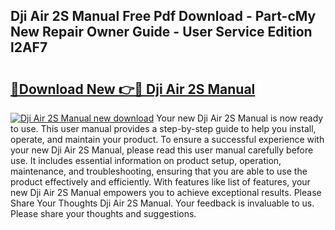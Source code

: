 ## Dji Air 2S Manual Free Pdf Download - Part-cMy New Repair Owner Guide - User Service Edition l2AF7

# <h2><a href="http://bc1679.oget.top/?id=Dji+Air+2S+Manual">🔗Download New 👉🔴 Dji Air 2S Manual</a></h2>

[![Dji Air 2S Manual new download](https://i.imgur.com/5g1atiW.png)](http://bc1679.oget.top/?id=Dji+Air+2S+Manual)
Your new Dji Air 2S Manual is now ready to use. This user manual provides a step-by-step guide to help you install, operate, and maintain your product. To ensure a successful experience with your new Dji Air 2S Manual, please read this user manual carefully before use. It includes essential information on product setup, operation, maintenance, and troubleshooting, ensuring that you are able to use the product effectively and efficiently. With features like list of features, your new Dji Air 2S Manual empowers you to achieve exceptional results. Please Share Your Thoughts Dji Air 2S Manual. Your feedback is invaluable to us. Please share your thoughts and suggestions.
